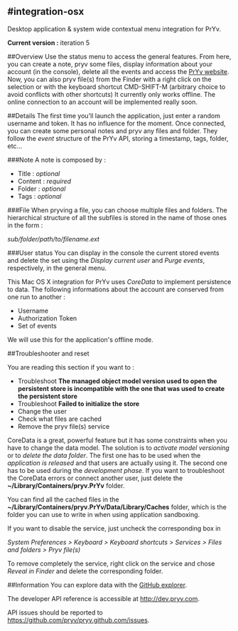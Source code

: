 #integration-osx
----------------------------------------
Desktop application &amp; system wide contextual menu integration for PrYv.

**Current version :** iteration 5

##Overview
Use the status menu to access the general features. From here, you can create a note, pryv some files, display information about your account (in the console), delete all the events and access the [PrYv website](http://www.pryv.net). Now, you can also pryv file(s) from the Finder with a right click on the selection or with the keyboard shortcut CMD-SHIFT-M (arbitrary choice to avoid conflicts with other shortcuts) It currently only works offline. The online connection to an account will be implemented really soon.

##Details
The first time you'll launch the application, just enter a random username and token. It has no influence for the moment. Once connected, you can create some personal notes and pryv any files and folder. They follow the *event* structure of the PrYv API, storing a timestamp, tags, folder, etc...

###Note
A note is composed by :

- Title : *optional*
- Content : *required*
- Folder : *optional*
- Tags : *optional*

###File
When pryving a file, you can choose multiple files and folders. The hierarchical structure of all the subfiles is stored in the name of those ones in the form : 

*sub/folder/path/to/filename.ext*

###User status
You can display in the console the current stored events and delete the set using the *Display current user* and *Purge events*, respectively, in the general menu. 

This Mac OS X integration for PrYv uses *CoreData* to implement persistence to data. The following informations about the account are conserved from one run to another :

- Username
- Authorization Token
- Set of events

We will use this for the application's offline mode.

##Troubleshooter and reset

You are reading this section if you want to :

- Troubleshoot **The managed object model version used to open the persistent store is incompatible with the one that was used to create the persistent store**
- Troubleshoot **Failed to initialize the store**
- Change the user
- Check what files are cached
- Remove the pryv file(s) service

CoreData is a great, powerful feature but it has some constraints when you have to change the data model. The solution is to *activate model versioning* or to *delete the data folder*. The first one has to be used when the *application is released* and that users are actually using it. The second one has to be used during the *development phase*. If you want to troubleshoot the CoreData errors or connect another user, just delete the **~/Library/Containers/pryv.PrYv** folder.

You can find all the cached files in the **~/Library/Containers/pryv.PrYv/Data/Library/Caches** folder, which is the folder you can use to write in when using application sandboxing.

If you want to disable the service, just uncheck the corresponding box in 

*System Preferences > Keyboard > Keyboard shortcuts > Services > Files and folders > Pryv file(s)*

To remove completely the service, right click on the service and chose *Reveal in Finder* and delete the corresponding folder.

##Information
You can explore data with the [GitHub explorer](http://pryv.github.com/explorer/).

The developer API reference is accessible at <http://dev.pryv.com>.

API issues should be reported to <https://github.com/pryv/pryv.github.com/issues>.
